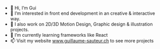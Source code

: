 - 👋 Hi, I’m Gui
- 👀 I’m interested in front end development in an creative & interactive way.
- 🏹 I also work on 2D/3D Motion Design, Graphic design & illustration projects.
- 🌱 I’m currently learning frameworks like React
- 📫 Visit my website www.guillaume-sauteur.ch to see more projects

<!---
DAFUZIAH/DAFUZIAH is a ✨ special ✨ repository because its `README.md` (this file) appears on your GitHub profile.
You can click the Preview link to take a look at your changes.
--->
